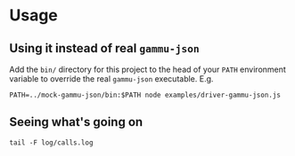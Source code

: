 # Usage

## Using it instead of real `gammu-json`

Add the `bin/` directory for this project to the head of your `PATH` environment variable to override the real `gammu-json` executable.  E.g.

	PATH=../mock-gammu-json/bin:$PATH node examples/driver-gammu-json.js

## Seeing what's going on

	tail -F log/calls.log
